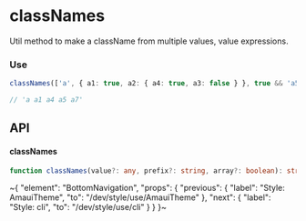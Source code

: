 
# classNames

Util method to make a className from multiple values, value expressions.

### Use

```ts
classNames(['a', { a1: true, a2: { a4: true, a3: false } }, true && 'a5', false && 'a6', 'a7']);

// 'a a1 a4 a5 a7'
```

## API

#### classNames

```ts
function classNames(value?: any, prefix?: string, array?: boolean): string;
```


~{
  "element": "BottomNavigation",
  "props": {
    "previous": {
      "label": "Style: AmauiTheme",
      "to": "/dev/style/use/AmauiTheme"
    },
    "next": {
      "label": "Style: cli",
      "to": "/dev/style/use/cli"
    }
  }
}~
